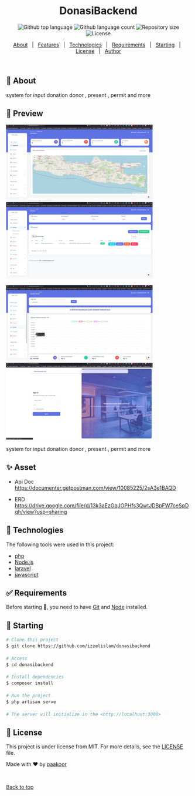 <h1 align="center">DonasiBackend</h1>

<p align="center">
  <img alt="Github top language" src="https://img.shields.io/github/languages/top/izzelislam/donasibackend?color=56BEB8">

  <img alt="Github language count" src="https://img.shields.io/github/languages/count/izzelislam/donasibackend?color=56BEB8">

  <img alt="Repository size" src="https://img.shields.io/github/repo-size/izzelislam/donasibackend?color=56BEB8">

  <img alt="License" src="https://img.shields.io/github/license/izzelislam/donasibackend?color=56BEB8">

  <!-- <img alt="Github issues" src="https://img.shields.io/github/issues/izzelislam/donasibackend?color=56BEB8" /> -->

  <!-- <img alt="Github forks" src="https://img.shields.io/github/forks/izzelislam/donasibackend?color=56BEB8" /> -->

  <!-- <img alt="Github stars" src="https://img.shields.io/github/stars/izzelislam/donasibackend?color=56BEB8" /> -->
</p>

<!-- Status -->

<!-- <h4 align="center"> 
	🚧  DonasiBackend 🚀 Under construction...  🚧
</h4> 

<hr> -->

<p align="center">
  <a href="#dart-about">About</a> &#xa0; | &#xa0; 
  <a href="#sparkles-features">Features</a> &#xa0; | &#xa0;
  <a href="#rocket-technologies">Technologies</a> &#xa0; | &#xa0;
  <a href="#white_check_mark-requirements">Requirements</a> &#xa0; | &#xa0;
  <a href="#checkered_flag-starting">Starting</a> &#xa0; | &#xa0;
  <a href="#memo-license">License</a> &#xa0; | &#xa0;
  <a href="https://github.com/izzelislam" target="_blank">Author</a>
</p>

<br>

## :dart: About ##

system for input donation donor , present , permit and more

##  🧠 Preview ##
<img src="./preview/1.png" alt="drawing" width="400"/><img src="./preview/2.png" alt="drawing" width="400"/>

<img src="./preview/3.png" alt="drawing" width="400"/><img src="./preview/4.png" alt="drawing" width="400"/>

system for input donation donor , present , permit and more

## :sparkles: Asset ##

- Api Doc
   https://documenter.getpostman.com/view/10085225/2sA3e1BAQD

- ERD
   https://drive.google.com/file/d/13k3aEzGqJOPHfs3QwtJDBpFW7ceSpDqh/view?usp=sharing

## :rocket: Technologies ##

The following tools were used in this project:

- [php](https://php.com/)
- [Node.js](https://nodejs.org/en/)
- [laravel](https://pt-br.reactjs.org/)
- [javascript](https://www.typescriptlang.org/)

## :white_check_mark: Requirements ##

Before starting :checkered_flag:, you need to have [Git](https://git-scm.com) and [Node](https://nodejs.org/en/) installed.

## :checkered_flag: Starting ##

```bash
# Clone this project
$ git clone https://github.com/izzelislam/donasibackend

# Access
$ cd donasibackend

# Install dependencies
$ composer install

# Run the project
$ php artisan serve

# The server will initialize in the <http://localhost:3000>
```

## :memo: License ##

This project is under license from MIT. For more details, see the [LICENSE](LICENSE.md) file.


Made with :heart: by <a href="https://github.com/izzelislam" target="_blank">paakoor</a>

&#xa0;

<a href="#top">Back to top</a>
